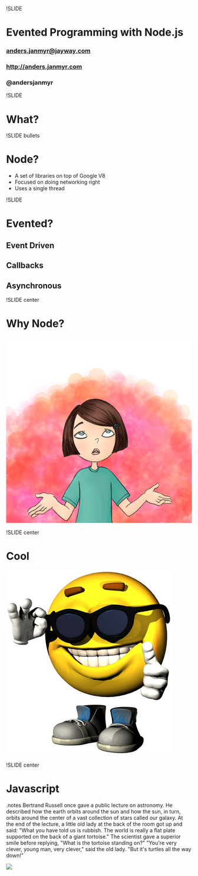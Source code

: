 !SLIDE
# Evented Programming with Node.js #
### anders.janmyr@jayway.com
### http://anders.janmyr.com
### @andersjanmyr

!SLIDE
# What?


!SLIDE bullets
# Node?
* A set of libraries on top of Google V8
* Focused on doing networking right
* Uses a single thread

!SLIDE

# Evented?

## Event Driven
## Callbacks
## Asynchronous

!SLIDE center

# Why Node?
![Why](why.jpg)

!SLIDE center
# Cool
![Cool](Cool.jpg)

!SLIDE center

# Javascript

.notes Bertrand Russell once gave a public lecture on astronomy. He
described how the earth orbits around the sun and how the sun, in turn,
orbits around the center of a vast collection of stars called our
galaxy. At the end of the lecture, a little old lady at the back of the
room got up and said: "What you have told us is rubbish. The world is
really a flat plate supported on the back of a giant tortoise." The
scientist gave a superior smile before replying, "What is the tortoise
standing on?" "You're very clever, young man, very clever," said the old
lady. "But it's turtles all the way down!"

<img src='/image/slides/turtles-all-the-way-down.png'></img>













